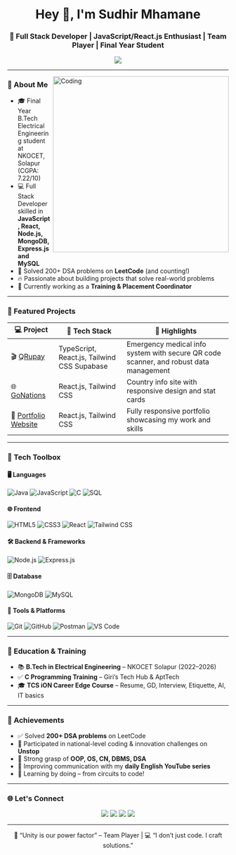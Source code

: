 <h1 align="center">Hey 👋, I'm Sudhir Mhamane</h1>
<h3 align="center">🚀 Full Stack Developer | JavaScript/React.js Enthusiast | Team Player | Final Year Student</h3>

<p align="center">
  <img src="https://readme-typing-svg.herokuapp.com?font=Fira+Code&duration=5000&pause=2000&center=true&vCenter=true&width=600&lines=Code.+Innovate.+Solve.;200%2B+LeetCode+Problems+%E2%9C%85;JavaScript+React+%2B+Java+%2B+MongoDB+%3D+My+Stack;Problem+Solver+%7C+Project+Builder+%7C+Placement+Ready" />
</p>


---

<img align="right" alt="Coding" width="400" src="https://i.pinimg.com/originals/e1/e4/9c/e1e49c5d1562358ff5cba7441b8c9d08.gif"/>

### 🧠 About Me

- 🎓 Final Year B.Tech Electrical Engineering student at NKOCET, Solapur (CGPA: 7.22/10)
- 💻 Full Stack Developer skilled in **JavaScript, React, Node.js, MongoDB, Express.js and MySQL**
- 🎯 Solved 200+ DSA problems on **LeetCode** (and counting!)
- 🔥 Passionate about building projects that solve real-world problems
- 📢 Currently working as a **Training & Placement Coordinator**

---

### 💼 Featured Projects

| 💻 Project | 🔧 Tech Stack | 📌 Highlights |
|-----------|--------------|---------------|
| 🎬 [QRupay](https://qrupay.vercel.app/) | TypeScript, React.js, Tailwind CSS Supabase | Emergency medical info system with secure QR code scanner, and robust data management |
| 🌐 [GoNations](https://gonations.vercel.app/) | React.js, Tailwind CSS | Country info site with responsive design and stat cards |
| 🧾 [Portfolio Website](https://sudhirmhamane.vercel.app/) | React.js, Tailwind CSS | Fully responsive portfolio showcasing my work and skills |

---

### 🧰 Tech Toolbox

#### 🖥️ **Languages**
![Java](https://img.shields.io/badge/Java-007396?style=for-the-badge&logo=java&logoColor=white)
![JavaScript](https://img.shields.io/badge/JavaScript-F7DF1E?style=for-the-badge&logo=javascript&logoColor=black)
![C](https://img.shields.io/badge/C-00599C?style=for-the-badge&logo=c&logoColor=white)
![SQL](https://img.shields.io/badge/SQL-4479A1?style=for-the-badge&logo=postgresql&logoColor=white)

#### 🌐 **Frontend**
![HTML5](https://img.shields.io/badge/HTML5-E34F26?style=for-the-badge&logo=html5&logoColor=white)
![CSS3](https://img.shields.io/badge/CSS3-1572B6?style=for-the-badge&logo=css3&logoColor=white)
![React](https://img.shields.io/badge/React-20232A?style=for-the-badge&logo=react&logoColor=61DAFB)
![Tailwind CSS](https://img.shields.io/badge/Tailwind_CSS-38B2AC?style=for-the-badge&logo=tailwind-css&logoColor=white)

#### 🛠️ **Backend & Frameworks**
![Node.js](https://img.shields.io/badge/Node.js-339933?style=for-the-badge&logo=node-dot-js&logoColor=white)
![Express.js](https://img.shields.io/badge/Express.js-000000?style=for-the-badge&logo=express&logoColor=white)

#### 🗄️ **Database**
![MongoDB](https://img.shields.io/badge/MongoDB-4EA94B?style=for-the-badge&logo=mongodb&logoColor=white)
![MySQL](https://img.shields.io/badge/MySQL-005C84?style=for-the-badge&logo=mysql&logoColor=white)

#### 🧪 **Tools & Platforms**
![Git](https://img.shields.io/badge/Git-F05032?style=for-the-badge&logo=git&logoColor=white)
![GitHub](https://img.shields.io/badge/GitHub-181717?style=for-the-badge&logo=github&logoColor=white)
![Postman](https://img.shields.io/badge/Postman-FF6C37?style=for-the-badge&logo=postman&logoColor=white)
![VS Code](https://img.shields.io/badge/VS%20Code-007ACC?style=for-the-badge&logo=visual-studio-code&logoColor=white)


---

### 🧠 Education & Training

- 📚 **B.Tech in Electrical Engineering** – NKOCET Solapur (2022–2026)
- ✅ **C Programming Training** – Giri’s Tech Hub & AptTech
- 🎓 **TCS iON Career Edge Course** – Resume, GD, Interview, Etiquette, AI, IT basics

---

### 🌟 Achievements

- ✅ Solved **200+ DSA problems** on LeetCode
- 🥇 Participated in national-level coding & innovation challenges on **Unstop**
- 🧩 Strong grasp of **OOP, OS, CN, DBMS, DSA**
- 🎤 Improving communication with my **daily English YouTube series**
- 🧠 Learning by doing – from circuits to code!

---

### 🌐 Let's Connect

<p align="center">
  <a href="mailto:sudhirmhamane908@gmail.com"><img src="https://img.shields.io/badge/Gmail-D14836?style=for-the-badge&logo=gmail&logoColor=white"/></a>
  <a href="https://linkedin.com/in/sudhirmhamane"><img src="https://img.shields.io/badge/LinkedIn-blue?style=for-the-badge&logo=linkedin&logoColor=white"/></a>
  <a href="https://github.com/sudhirmhamane"><img src="https://img.shields.io/badge/GitHub-181717?style=for-the-badge&logo=github&logoColor=white"/></a>
  <a href="https://leetcode.com/u/sudhirmhamane/"><img src="https://img.shields.io/badge/LeetCode-FFA116?style=for-the-badge&logo=leetcode&logoColor=black"/></a>
</p>

---

<p align="center">
  🏏 “Unity is our power factor” – Team Player | 💻 “I don’t just code. I craft solutions.” 
</p>

